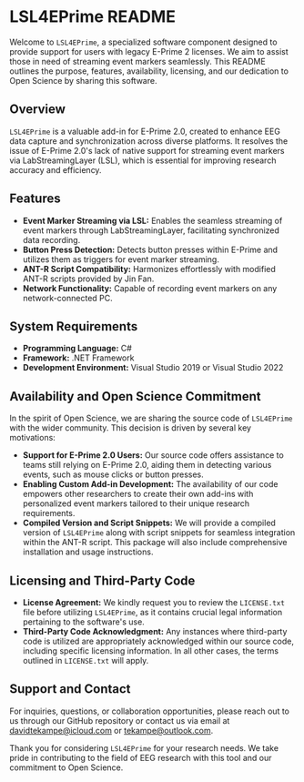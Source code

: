 # LSL4EPrime README

Welcome to `LSL4EPrime`, a specialized software component designed to provide support for users with legacy E-Prime 2 licenses. We aim to assist those in need of streaming event markers seamlessly. This README outlines the purpose, features, availability, licensing, and our dedication to Open Science by sharing this software.

## Overview

`LSL4EPrime` is a valuable add-in for E-Prime 2.0, created to enhance EEG data capture and synchronization across diverse platforms. It resolves the issue of E-Prime 2.0's lack of native support for streaming event markers via LabStreamingLayer (LSL), which is essential for improving research accuracy and efficiency.

## Features

- **Event Marker Streaming via LSL:** Enables the seamless streaming of event markers through LabStreamingLayer, facilitating synchronized data recording.
- **Button Press Detection:** Detects button presses within E-Prime and utilizes them as triggers for event marker streaming.
- **ANT-R Script Compatibility:** Harmonizes effortlessly with modified ANT-R scripts provided by Jin Fan.
- **Network Functionality:** Capable of recording event markers on any network-connected PC.

## System Requirements

- **Programming Language:** C#
- **Framework:** .NET Framework
- **Development Environment:** Visual Studio 2019 or Visual Studio 2022

## Availability and Open Science Commitment

In the spirit of Open Science, we are sharing the source code of `LSL4EPrime` with the wider community. This decision is driven by several key motivations:

- **Support for E-Prime 2.0 Users:** Our source code offers assistance to teams still relying on E-Prime 2.0, aiding them in detecting various events, such as mouse clicks or button presses.
- **Enabling Custom Add-in Development:** The availability of our code empowers other researchers to create their own add-ins with personalized event markers tailored to their unique research requirements.
- **Compiled Version and Script Snippets:** We will provide a compiled version of `LSL4EPrime` along with script snippets for seamless integration within the ANT-R script. This package will also include comprehensive installation and usage instructions.

## Licensing and Third-Party Code

- **License Agreement:** We kindly request you to review the `LICENSE.txt` file before utilizing `LSL4EPrime`, as it contains crucial legal information pertaining to the software's use.
- **Third-Party Code Acknowledgment:** Any instances where third-party code is utilized are appropriately acknowledged within our source code, including specific licensing information. In all other cases, the terms outlined in `LICENSE.txt` will apply.

## Support and Contact

For inquiries, questions, or collaboration opportunities, please reach out to us through our GitHub repository or contact us via email at [davidtekampe@icloud.com](mailto:davidtekampe@icloud.com) or [tekampe@outlook.com](mailto:tekampe@outlook.com).

Thank you for considering `LSL4EPrime` for your research needs. We take pride in contributing to the field of EEG research with this tool and our commitment to Open Science.